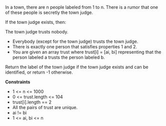 In a town, there are n people labeled from 1 to n. There is a rumor that one of these people is secretly the town judge.

If the town judge exists, then:

The town judge trusts nobody.
* Everybody (except for the town judge) trusts the town judge.
* There is exactly one person that satisfies properties 1 and 2.
* You are given an array trust where trust[i] = [ai, bi] representing that the person
  labeled a trusts the person labeled b.

Return the label of the town judge if the town judge exists and can be identified, or return -1 otherwise.

**Constraints**
* 1 <= n <= 1000
* 0 <= trust.length <= 104
* trust[i].length == 2
* All the pairs of trust are unique.
* ai != bi
* 1 <= ai, bi <= n